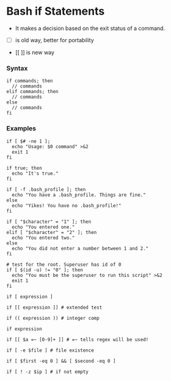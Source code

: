 # Bash if Statements

- It makes a decision based on the exit status of a command.

- [ ] is old way, better for portability

- [[ ]] is new way

### Syntax

```shell
if commands; then
  // commands
elif commands; then
  // commands
else
  // commands
fi
```

### Examples

```shell
if [ $# -ne 1 ];
  echo "Usage: $0 command" >&2
  exit 1
fi

if true; then
  echo "It's true."
fi

if [ -f .bash_profile ]; then
  echo "You have a .bash_profile. Things are fine."
else
  echo "Yikes! You have no .bash_profile!"
fi

if [ "$character" = "1" ]; then
  echo "You entered one."
elif [ "$character" = "2" ]; then
  echo "You entered two."
else
  echo "You did not enter a number between 1 and 2."
fi

# test for the root. Superuser has id of 0
if [ $(id -u) != "0" ]; then
  echo "You must be the superuser to run this script" >&2
  exit 1
fi
```

```shell
if [ expression ]

if [[ expression ]] # extended test

if (( expression )) # integer comp

if expression

if [[ $a =~ [0-9]+ ]] # =~ tells regex will be used!

if [ -e $file ] # file existence

if [ $first -eq 0 ] && [ $second -eq 0 ]

if [ ! -z $ip ] # if not empty
```
